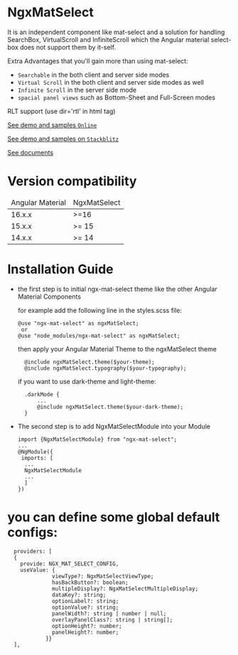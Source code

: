 # NgxMatSelect

It is an independent component like mat-select and a solution for handling
SearchBox, VirtualScroll and InfiniteScroll which the Angular material select-box does not support them by it-self.

Extra Advantages that you'll gain more than using mat-select:

* `Searchable` in the both client and server side modes
* `Virtual Scroll` in the both client and server side modes as well
* `Infinite Scroll` in the server side mode
* `spacial panel views` such as Bottom-Sheet and Full-Screen modes

RLT support (use dir='rtl' in html tag)

<a target="_blank" href="https://alireza-sohrabi.github.io/ngx-mat-select">See demo and
samples `Online`
</a>

<a target="_blank" href="https://stackblitz.com/edit/ngx-mat-select?file=src/app/app.component.html">See demo and
samples on
`Stackblitz`</a>

  <a target="_blank" href="https://ngx-mat-select.gitbook.io/ngx-mat-select">
  See documents
  </a>

# Version compatibility

<table>
<thead>
<tr>
<td>
Angular Material
</td>
<td>
NgxMatSelect
</td>
</tr>
</thead>
<tbody>
<tr>
<td>16.x.x</td>
<td> >=16</td>
</tr>
<tr>
<td>15.x.x</td>
<td> >= 15 </td>
</tr>
<tr>
<td>14.x.x</td>
<td> >= 14 </td>
</tr>

</tbody>
</table>

# Installation Guide

* the first step is to initial ngx-mat-select theme like the other
  Angular Material Components

  for example add the following line in the styles.scss file:

      @use "ngx-mat-select" as ngxMatSelect; 
       or
      @use "node_modules/ngx-mat-select" as ngxMatSelect; 

    then apply your Angular Material Theme to the ngxMatSelect theme

        @include ngxMatSelect.theme($your-theme);
        @include ngxMatSelect.typography($your-typography);

    if you want to use dark-theme and light-theme:

        .darkMode {
            ...
            @include ngxMatSelect.theme($your-dark-theme);
        }


* The second step is to add NgxMatSelectModule into your Module

      import {NgxMatSelectModule} from "ngx-mat-select";
      ...
      @NgModule({
       imports: [
        ...
        NgxMatSelectModule
        ...
        ]
      })

# you can define some global default configs:

      providers: [
      {
        provide: NGX_MAT_SELECT_CONFIG, 
        useValue: {
                  viewType?: NgxMatSelectViewType;
                  hasBackButton?: boolean;
                  multipleDisplay?: NgxMatSelectMultipleDisplay;
                  dataKey?: string;
                  optionLabel?: string;
                  optionValue?: string;
                  panelWidth?: string | number | null;
                  overlayPanelClass?: string | string[];
                  optionHeight?: number;
                  panelHeight?: number;
                }}
      ],



